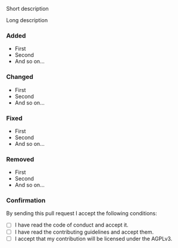 <!--
Thanks for your pull request! Please take a few minutes to fill out the following sections.
-->

Short description

Long description

### Added

-   First
-   Second
-   And so on…

### Changed

-   First
-   Second
-   And so on…

### Fixed

-   First
-   Second
-   And so on…

### Removed

-   First
-   Second
-   And so on…

### Confirmation

By sending this pull request I accept the following conditions:

-   [ ] I have read the code of conduct and accept it.
-   [ ] I have read the contributing guidelines and accept them.
-   [ ] I accept that my contribution will be licensed under the AGPLv3.
